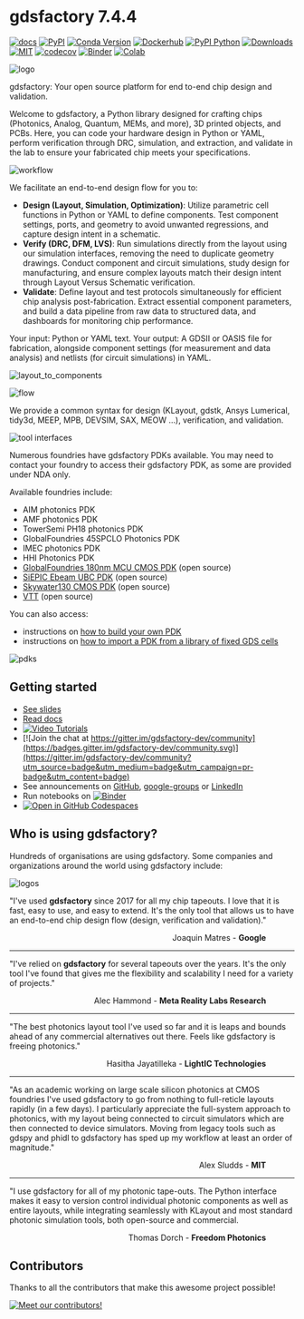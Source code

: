 # gdsfactory 7.4.4

[![docs](https://github.com/gdsfactory/gdsfactory/actions/workflows/pages.yml/badge.svg)](https://gdsfactory.github.io/gdsfactory/)
[![PyPI](https://img.shields.io/pypi/v/gdsfactory)](https://pypi.org/project/gdsfactory/)
[![Conda Version](https://img.shields.io/conda/vn/conda-forge/gdsfactory.svg)](https://anaconda.org/conda-forge/gdsfactory)
[![Dockerhub](https://img.shields.io/docker/pulls/joamatab/gdsfactory)](https://hub.docker.com/r/joamatab/gdsfactory)
[![PyPI Python](https://img.shields.io/pypi/pyversions/gdsfactory.svg)](https://pypi.python.org/pypi/gdsfactory)
[![Downloads](https://static.pepy.tech/badge/gdsfactory)](https://pepy.tech/project/gdsfactory)
[![MIT](https://img.shields.io/github/license/gdsfactory/gdsfactory)](https://choosealicense.com/licenses/mit/)
[![codecov](https://img.shields.io/codecov/c/github/gdsfactory/gdsfactory)](https://codecov.io/gh/gdsfactory/gdsfactory/tree/main/gdsfactory)
[![Binder](https://mybinder.org/badge_logo.svg)](https://mybinder.org/v2/gh/gdsfactory/binder-sandbox/HEAD)
[![Colab](https://colab.research.google.com/assets/colab-badge.svg)](https://colab.research.google.com/github/gdsfactory/gdsfactory-photonics-training)

![logo](https://i.imgur.com/cN1ZWq8.png)

gdsfactory: Your open source platform for end to-end chip design and validation.

Welcome to gdsfactory, a Python library designed for crafting chips (Photonics, Analog, Quantum, MEMs, and more), 3D printed objects, and PCBs.
Here, you can code your hardware design in Python or YAML, perform verification through DRC, simulation, and extraction, and validate in the lab to ensure your fabricated chip meets your specifications.

![workflow](https://i.imgur.com/abvxJJw.png)


We facilitate an end-to-end design flow for you to:

- **Design (Layout, Simulation, Optimization)**: Utilize parametric cell functions in Python or YAML to define components. Test component settings, ports, and geometry to avoid unwanted regressions, and capture design intent in a schematic.
- **Verify (DRC, DFM, LVS)**: Run simulations directly from the layout using our simulation interfaces, removing the need to duplicate geometry drawings. Conduct component and circuit simulations, study design for manufacturing, and ensure complex layouts match their design intent through Layout Versus Schematic verification.
- **Validate**: Define layout and test protocols simultaneously for efficient chip analysis post-fabrication. Extract essential component parameters, and build a data pipeline from raw data to structured data, and dashboards for monitoring chip performance.

Your input: Python or YAML text.
Your output: A GDSII or OASIS file for fabrication, alongside component settings (for measurement and data analysis) and netlists (for circuit simulations) in YAML.

![layout_to_components](https://i.imgur.com/S96RSil.png)

![flow](https://i.imgur.com/XbhWJDz.png)

We provide a common syntax for design (KLayout, gdstk, Ansys Lumerical, tidy3d, MEEP, MPB, DEVSIM, SAX, MEOW ...), verification, and validation.

![tool interfaces](https://i.imgur.com/oHKZ7hW.png)

Numerous foundries have gdsfactory PDKs available. You may need to contact your foundry to access their gdsfactory PDK, as some are provided under NDA only.

Available foundries include:

- AIM photonics PDK
- AMF photonics PDK
- TowerSemi PH18 photonics PDK
- GlobalFoundries 45SPCLO Photonics PDK
- IMEC photonics PDK
- HHI Photonics PDK
- [GlobalFoundries 180nm MCU CMOS PDK](https://gdsfactory.github.io/gf180/) (open source)
- [SiEPIC Ebeam UBC PDK](https://gdsfactory.github.io/ubc) (open source)
- [Skywater130 CMOS PDK](https://gdsfactory.github.io/skywater130) (open source)
- [VTT](https://github.com/gdsfactory/vtt) (open source)

You can also access:

- instructions on [how to build your own PDK](https://gdsfactory.github.io/gdsfactory/notebooks/08_pdk.html)
- instructions on [how to import a PDK from a library of fixed GDS cells](https://gdsfactory.github.io/gdsfactory/notebooks/09_pdk_import.html)

![pdks](https://i.imgur.com/BMhx9Jo.png)


## Getting started

- [See slides](https://docs.google.com/presentation/d/1_ZmUxbaHWo_lQP17dlT1FWX-XD8D9w7-FcuEih48d_0/edit#slide=id.g11711f50935_0_5)
- [Read docs](https://gdsfactory.github.io/gdsfactory/)
- [![Video Tutorials](https://img.shields.io/badge/youtube-Video_Tutorials-red.svg?logo=youtube)](https://www.youtube.com/@gdsfactory625/playlists)
- [![Join the chat at https://gitter.im/gdsfactory-dev/community](https://badges.gitter.im/gdsfactory-dev/community.svg)](https://gitter.im/gdsfactory-dev/community?utm_source=badge&utm_medium=badge&utm_campaign=pr-badge&utm_content=badge)
- See announcements on [GitHub](https://github.com/gdsfactory/gdsfactory/discussions/547), [google-groups](https://groups.google.com/g/gdsfactory) or [LinkedIn](https://www.linkedin.com/company/gdsfactory)
- Run notebooks on [![Binder](https://mybinder.org/badge_logo.svg)](https://mybinder.org/v2/gh/gdsfactory/binder-sandbox/HEAD)
- [![Open in GitHub Codespaces](https://github.com/codespaces/badge.svg)](https://github.com/codespaces/new?hide_repo_select=true&ref=main&repo=250169028)

## Who is using gdsfactory?

Hundreds of organisations are using gdsfactory. Some companies and organizations around the world using gdsfactory include:

![logos](https://i.imgur.com/IqTUq9S.png)


"I've used **gdsfactory** since 2017 for all my chip tapeouts. I love that it is fast, easy to use, and easy to extend. It's the only tool that allows us to have an end-to-end chip design flow (design, verification and validation)."

<div style="text-align: right; margin-right: 10%;">Joaquin Matres - <strong>Google</strong></div>

---

"I've relied on **gdsfactory** for several tapeouts over the years. It's the only tool I've found that gives me the flexibility and scalability I need for a variety of projects."

<div style="text-align: right; margin-right: 10%;">Alec Hammond - <strong>Meta Reality Labs Research</strong></div>

---

"The best photonics layout tool I've used so far and it is leaps and bounds ahead of any commercial alternatives out there. Feels like gdsfactory is freeing photonics."

<div style="text-align: right; margin-right: 10%;">Hasitha Jayatilleka - <strong>LightIC Technologies</strong></div>

---

"As an academic working on large scale silicon photonics at CMOS foundries I've used gdsfactory to go from nothing to full-reticle layouts rapidly (in a few days). I particularly appreciate the full-system approach to photonics, with my layout being connected to circuit simulators which are then connected to device simulators. Moving from legacy tools such as gdspy and phidl to gdsfactory has sped up my workflow at least an order of magnitude."

<div style="text-align: right; margin-right: 10%;">Alex Sludds - <strong>MIT</strong></div>

---

"I use gdsfactory for all of my photonic tape-outs. The Python interface makes it easy to version control individual photonic components as well as entire layouts, while integrating seamlessly with KLayout and most standard photonic simulation tools, both open-source and commercial.

<div style="text-align: right; margin-right: 10%;">Thomas Dorch - <strong>Freedom Photonics</strong></div>

## Contributors

Thanks to all the contributors that make this awesome project possible!

[![Meet our contributors!](https://contrib.rocks/image?repo=gdsfactory/gdsfactory)](https://github.com/gdsfactory/gdsfactory/graphs/contributors)
